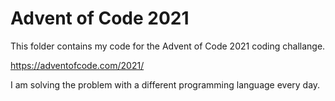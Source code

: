 # Advent of Code 2021

This folder contains my code for the Advent of Code 2021 coding challange.

https://adventofcode.com/2021/

I am solving the problem with a different programming language every day.

